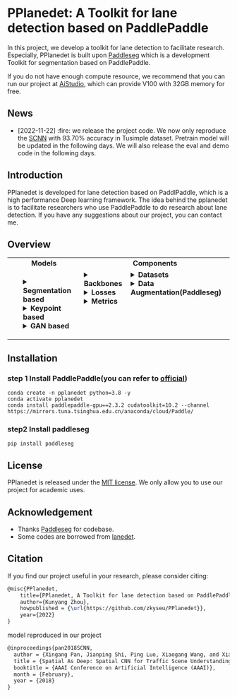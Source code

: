 # PPlanedet: A Toolkit for lane detection based on PaddlePaddle

In this project, we develop a toolkit for lane detection to facilitate research. Especially, PPlanedet is built upon [Paddleseg](https://github.com/PaddlePaddle/PaddleSeg) which is a development Toolkit for segmentation based on PaddlePaddle.

If you do not have enough compute resource, we recommend that you can run our project at [AiStudio](https://aistudio.baidu.com/aistudio/index?ad-from=m-title), which can provide V100 with 32GB memory for free.

## News 
<ul class="nobull">
  <li>[2022-11-22] :fire: we release the project code. We now only reproduce the <a href="https://arxiv.org/pdf/1712.06080.pdf">SCNN</a> with 93.70% accuracy in Tusimple dataset. Pretrain model will be updated in the following days. We will also release the eval and demo code in the following days.

</ul>

## Introduction
PPlanedet is developed for lane detection based on PaddlPaddle, which is a high performance Deep learning framework. The idea behind the pplanedet is to facilitate researchers who use PaddlePaddle to do research about lane detection. If you have any suggestions about our project, you can contact me.

## Overview

<table align="center">
  <tbody>
    <tr align="center" valign="bottom">
      <td>
        <b>Models</b>
      </td>
      <td colspan="2">
        <b>Components</b>
      </td>
    </tr>
    <tr valign="top">
      <td>
        <ul>
        <details><summary><b>Segmentation based</b></summary>
          <ul>
            <li><a href="https://github.com/zkyseu/PPlanedet/tree/main/model/scnn.py">SCNN</a></li>
          </ul>
        </details>
        <details><summary><b>Keypoint based</b></summary>
          <ul>
          </ul>
        </details>
        <details><summary><b>GAN based</b></summary>
          <ul>
          </ul>
        </details>
      </td>
      <td>
        <details><summary><b>Backbones</b></summary>
          <ul>
            <li><a href="https://github.com/PaddlePaddle/PaddleSeg/tree/release/2.6/paddleseg/models/backbones/hrnet.py">HRNet</a></li>
            <li><a href="https://github.com/PaddlePaddle/PaddleSeg/tree/release/2.6/paddleseg/models/backbones/resnet_cd.py">ResNet</a></li>
            <li><a href="https://github.com/PaddlePaddle/PaddleSeg/tree/release/2.6/paddleseg/models/backbones/stdcnet.py">STDCNet</a></li>
            <li><a href="https://github.com/PaddlePaddle/PaddleSeg/tree/release/2.6/paddleseg/models/backbones/mobilenetv2.py">MobileNetV2</a></li>
            <li><a href="https://github.com/PaddlePaddle/PaddleSeg/tree/release/2.6/paddleseg/models/backbones/mobilenetv3.py">MobileNetV3</a></li>
            <li><a href="https://github.com/PaddlePaddle/PaddleSeg/tree/release/2.6/paddleseg/models/backbones/shufflenetv2.py">ShuffleNetV2</a></li>
            <li><a href="https://github.com/PaddlePaddle/PaddleSeg/tree/release/2.6/paddleseg/models/backbones/ghostnet.py">GhostNet</a></li>
            <li><a href="https://github.com/PaddlePaddle/PaddleSeg/tree/release/2.6/paddleseg/models/backbones/lite_hrnet.py">LiteHRNet</a></li>
            <li><a href="https://github.com/PaddlePaddle/PaddleSeg/tree/release/2.6/paddleseg/models/backbones/xception_deeplab.py">XCeption</a></li>
            <li><a href="https://github.com/PaddlePaddle/PaddleSeg/tree/release/2.6/paddleseg/models/backbones/vision_transformer.py">VIT</a></li>
            <li><a href="https://github.com/PaddlePaddle/PaddleSeg/tree/release/2.6/paddleseg/models/backbones/mix_transformer.py">MixVIT</a></li>
            <li><a href="https://github.com/PaddlePaddle/PaddleSeg/tree/release/2.6/paddleseg/models/backbones/swin_transformer.py">Swin Transformer</a></li>
          </ul>
        </details>
        <details><summary><b>Losses</b></summary>
          <ul>
            <li><a href="https://github.com/PaddlePaddle/PaddleSeg/tree/release/2.6/paddleseg/models/losses/binary_cross_entropy_loss.py">Binary CE Loss</a></li>
            <li><a href="https://github.com/PaddlePaddle/PaddleSeg/tree/release/2.6/paddleseg/models/losses/bootstrapped_cross_entropy_loss.py">Bootstrapped CE Loss</a></li>
            <li><a href="https://github.com/PaddlePaddle/PaddleSeg/tree/release/2.6/paddleseg/models/losses/cross_entropy_loss.py">Cross Entropy Loss</a></li>
            <li><a href="https://github.com/PaddlePaddle/PaddleSeg/tree/release/2.6/paddleseg/models/losses/dice_loss.py">Dice Loss</a></li>
            <li><a href="https://github.com/PaddlePaddle/PaddleSeg/tree/release/2.6/paddleseg/models/losses/focal_loss.py">Focal Loss</a></li>
            <li><a href="https://github.com/PaddlePaddle/PaddleSeg/tree/release/2.6/paddleseg/models/losses/binary_cross_entropy_loss.py">MultiClassFocal Loss</a></li>
            <li><a href="https://github.com/PaddlePaddle/PaddleSeg/tree/release/2.6/paddleseg/models/losses/kl_loss.py">KL Loss</a></li>
            <li><a href="https://github.com/PaddlePaddle/PaddleSeg/tree/release/2.6/paddleseg/models/losses/l1_loss.py">L1 Loss</a></li>
            <li><a href="https://github.com/PaddlePaddle/PaddleSeg/tree/release/2.6/paddleseg/models/losses/mean_square_error_loss.py">MSE Loss</a></li>
            <li><a href="https://github.com/PaddlePaddle/PaddleSeg/tree/release/2.6/paddleseg/models/losses/pixel_contrast_cross_entropy_loss.py">Pixel Contrast CE Loss</a></li>
          </ul>
        </details>
        <details><summary><b>Metrics</b></summary>
          <ul>
            <li>Accuracy</li>
            <li>FP</li>
            <li>FN</li>
          </ul>  
        </details>
      </td>
      <td>
        <details><summary><b>Datasets</b></summary>
          <ul>
            <li><a href="https://github.com/zkyseu/PPlanedet/tree/main/dataset/tu_simple.py">Tusimple</a></li>  
            <li><a href="https://github.com/zkyseu/PPlanedet/tree/main/dataset/culane.py">CULane</a></li>
          </ul>
        </details>
        <details><summary><b>Data Augmentation(Paddleseg)</b></summary>
          <ul>
            <li>Flipping</li>  
            <li>Resize</li>  
            <li>ResizeByLong</li>
            <li>ResizeByShort</li>
            <li>LimitLong</li>  
            <li>ResizeRangeScaling</li>  
            <li>ResizeStepScaling</li>
            <li>Normalize</li>
            <li>Padding</li>
            <li>PaddingByAspectRatio</li>
            <li>RandomPaddingCrop</li>  
            <li>RandomCenterCrop</li>
            <li>ScalePadding</li>
            <li>RandomNoise</li>  
            <li>RandomBlur</li>  
            <li>RandomRotation</li>  
            <li>RandomScaleAspect</li>  
            <li>RandomDistort</li>  
            <li>RandomAffine</li>  
          </ul>
        </details>
      </td>
    </tr>
</td>
    </tr>
  </tbody>
</table>

## Installation
### step 1 Install PaddlePaddle(you can refer to [official](https://www.paddlepaddle.org.cn/install/quick?docurl=/documentation/docs/zh/install/conda/linux-conda.html))
```Shell
conda create -n pplanedet python=3.8 -y
conda activate pplanedet
conda install paddlepaddle-gpu==2.3.2 cudatoolkit=10.2 --channel https://mirrors.tuna.tsinghua.edu.cn/anaconda/cloud/Paddle/
```

### step2 Install paddleseg
```Shell
pip install paddleseg
```

## License

PPlanedet is released under the [MIT license](LICENSE). We only allow you to use our project for academic uses.

## Acknowledgement
* Thanks [Paddleseg](https://github.com/PaddlePaddle/PaddleSeg) for codebase.
* Some codes are borrowed from [lanedet](https://github.com/Turoad/lanedet).

## Citation
If you find our project useful in your research, please consider citing:
    
```latex
@misc{PPlanedet,
    title={PPlanedet, A Toolkit for lane detection based on PaddlePaddle},
    author={Kunyang Zhou},
    howpublished = {\url{https://github.com/zkyseu/PPlanedet}},
    year={2022}
}
```
    
model reproduced in our project
```latex
@inproceedings{pan2018SCNN,  
  author = {Xingang Pan, Jianping Shi, Ping Luo, Xiaogang Wang, and Xiaoou Tang},  
  title = {Spatial As Deep: Spatial CNN for Traffic Scene Understanding},  
  booktitle = {AAAI Conference on Artificial Intelligence (AAAI)},  
  month = {February},  
  year = {2018}  
}
```

